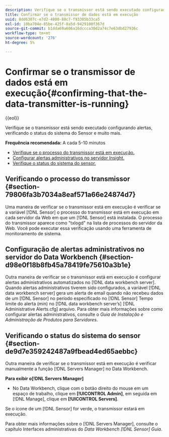 ```yaml
---
description: Verifique se o transmissor está sendo executado configurando alertas, verificando o status do sistema do Sensor e muito mais.
title: Confirmar se o transmissor de dados está em execução
uuid: 8dd6307c-e7d2-4800-88c7-f93385b33ca5
exl-id: 10ba704e-85be-425f-8a5d-9429100f367d
source-git-commit: b1dda69a606a16dccca30d2a74c7e63dbd27936c
workflow-type: tm+mt
source-wordcount: '276'
ht-degree: 5%

---
```


# Confirmar se o transmissor de dados está em execução{#confirming-that-the-data-transmitter-is-running}

{{eol}}

Verifique se o transmissor está sendo executado configurando alertas, verificando o status do sistema do Sensor e muito mais.

**Frequência recomendada:** A cada 5-10 minutos

* [Verifique se o processo do transmissor está em execução.](../../../home/c-snsr-ovrvw/admin-sensor/c-data-trmtr-rng.md#section-79806fa3b7034a8eaf571a66e24874d7)
* [Configurar alertas administrativos no servidor Insight.](../../../home/c-snsr-ovrvw/admin-sensor/c-data-trmtr-rng.md#section-d98e0f18b8fb45a78419fe75610a3b1e)
* [Verifique o status do sistema do sensor.](../../../home/c-snsr-ovrvw/admin-sensor/c-data-trmtr-rng.md#section-de9d7e359242487a9fbead4ed65aebbc)

## Verificando o processo do transmissor {#section-79806fa3b7034a8eaf571a66e24874d7}

Uma maneira de verificar se o transmissor está em execução é verificar se a variável [!DNL Sensor] o processo do transmissor está em execução em cada servidor da Web em que um [!DNL Sensor] está instalada. O processo do transmissor aparece como &quot;txlogd&quot; na lista de processos do servidor da Web. Você pode executar essa verificação usando uma ferramenta de monitoramento de sistema.

## Configuração de alertas administrativos no servidor do Data Workbench {#section-d98e0f18b8fb45a78419fe75610a3b1e}

Outra maneira de verificar se o transmissor está em execução é configurar alertas administrativos automatizados no [!DNL data workbench server]. Quando alertas administrativos tiverem sido configurados, a variável [!DNL data workbench server] gera um alerta de email quando não recebeu dados de um [!DNL Sensor] no período especificado no [!DNL Sensor] Tempo limite do alerta (min) no [!DNL data workbench server’s] [!DNL Administrative Alerts.cfg] arquivo. Para obter mais informações sobre como configurar alertas administrativos, consulte o *Guia de Instalação e Administração de Produtos para Servidores*.

## Verificando o status do sistema do sensor {#section-de9d7e359242487a9fbead4ed65aebbc}

Outra maneira de verificar se o transmissor está em execução é verificar manualmente a função [!DNL Servers Manager] no Data Workbench.

**Para exibir o[!DNL Servers Manager]**

* No Data Workbench, clique com o botão direito do mouse em um espaço de trabalho, clique em **[!UICONTROL Admin]**, em seguida em [!DNL Manage], clique em **[!UICONTROL Servers]**.

Se o ícone de um [!DNL Sensor] for verde, o transmissor estará em execução.

Para obter mais informações sobre o [!DNL Servers Manager], consulte o capítulo Interfaces administrativas do *Data Workbench [!DNL Sensor] Guia*.
